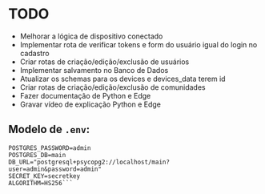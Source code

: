 # TODO
- Melhorar a lógica de dispositivo conectado
- Implementar rota de verificar tokens e form do usuário igual do login no cadastro
- Criar rotas de criação/edição/exclusão de usuários
- Implementar salvamento no Banco de Dados
- Atualizar os schemas para os devices e devices_data terem id
- Criar rotas de criação/edição/exclusão de comunidades
- Fazer documentação de Python e Edge
- Gravar vídeo de explicação Python e Edge

## Modelo de ```.env```:

```POSTGRES_USER=admin
POSTGRES_PASSWORD=admin
POSTGRES_DB=main
DB_URL="postgresql+psycopg2://localhost/main?user=admin&password=admin"
SECRET_KEY=secretkey
ALGORITHM=HS256```